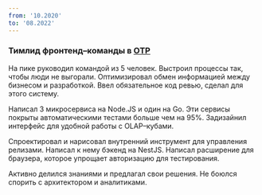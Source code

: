 ```yaml
---
from: '10.2020'
to: '08.2022'
---
```


### Тимлид фронтенд–команды в [ОТР](https://otr.ru/)

На пике руководил командой из 5 человек. Выстроил процессы так, чтобы люди не выгорали. Оптимизировал обмен информацией между бизнесом и разработкой. Ввел обязательное код ревью, сделал для этого систему.

Написал 3 микросервиса на Node.JS и один на Go. Эти сервисы покрыты автоматическими тестами больше чем на 95%. Задизайнил интерфейс для удобной работы с OLAP–кубами.

Спроектировал и нарисовал внутренний инструмент для управления релизами. Написал к нему бэкенд на NestJS. Написал расширение для браузера, которое упрощает авторизацию для тестирования.

Активно делился знаниями и предлагал свои решения. Не боюлся спорить с архитектором и аналитиками.
